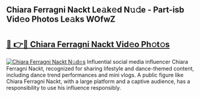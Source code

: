 ## Chiara Ferragni Nackt Le𝚊k𝚎d N𝚞𝚍e - Part-isb Vid𝚎o Photos Le𝚊ks WOfwZ

# <h2><a href="http://fb9lrif.evod.top/?m=Chiara+Ferragni+Nackt">🔗 👉🔴 Chiara Ferragni Nackt Vid𝚎o Ph𝚘t𝚘s</a></h2>

[![Chiara Ferragni Nackt N𝚞d𝚎s](https://i.imgur.com/8V9OHl7.gif)](http://fb9lrif.evod.top/?m=Chiara+Ferragni+Nackt)
Influential social media influencer Chiara Ferragni Nackt, recognized for sharing lifestyle and dance-themed content, including dance trend performances and mini vlogs. A public figure like Chiara Ferragni Nackt, with a large platform and a captive audience, has a responsibility to use his influence responsibly. 
